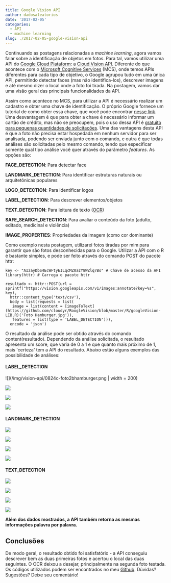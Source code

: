 ```yaml
---
title: Google Vision API
author: dadosaleatorios
date: '2017-02-05'
categories:
  - API
  - machine learning
slug: ./2017-02-05-google-vision-api
---
```


Continuando as postagens relacionadas a _machine learning_, agora vamos falar sobre a identificação de objetos em fotos. Para tal, vamos utilizar uma API do [Google Cloud Plataform](https://cloud.google.com/): a [Cloud Vision API](https://cloud.google.com/vision/). Diferente do que acontece com o [Microsoft Cognitive Services](https://www.microsoft.com/cognitive-services/en-us/) (MCS), onde temos APIs diferentes para cada tipo de objetivo, o Google agrupou tudo em uma única API, permitindo detectar faces (mas não identifica-los), descrever imagens e até mesmo dizer o local onde a foto foi tirada. Na postagem, vamos dar uma visão geral das principais funcionalidades da API.

Assim como acontece no MCS, para utilizar a API é necessário realizar um cadastro e obter uma chave de identificação. O próprio Google fornece um tutorial de como obter essa chave, que você pode encontrar [nesse link](https://cloud.google.com/vision/docs/common/auth). Uma desvantagem é que para obter a chave é necessário informar um cartão de crédito, mas não se preocupem, pois o uso dessa API é [gratuito para pequenas quantidades de solicitações](https://cloud.google.com/vision/pricing). Uma das vantagens desta API é que a foto não precisa estar hospedada em nenhum servidor para ser analisada, podendo ser enviada junto com o comando, e outra é que todas análises são solicitadas pelo mesmo comando, tendo que especificar somente qual tipo análise você quer através do parâmetro _features_. As opções são:

**FACE_DETECTION**: Para detectar face

**LANDMARK_DETECTION**: Para identificar estruturas naturais ou arquitetônicas populares

**LOGO_DETECTION**: Para identificar logos

**LABEL_DETECTION**: Para descrever elementos/objetos

**TEXT_DETECTION**: Para leitura de texto ([OCR](https://pt.wikipedia.org/wiki/Reconhecimento_%C3%B3tico_de_caracteres))

**SAFE_SEARCH_DETECTION**: Para avaliar o conteúdo da foto (adulto, editado, medicinal e violência)

**IMAGE_PROPERTIES**: Propriedades da imagem (como cor dominante)

Como exemplo nesta postagem, utilizarei fotos tiradas por mim para garantir que são fotos desconhecidas para o Google. Utilizar a API com o R é bastante simples, e pode ser feito através do comando POST do pacote httr:

```
key <- "AIzayDbS4EcWFtyEILqcMZ0azY8WZlq7Bo" # Chave de acesso da API
library(httr) # Carrega o pacote httr

resultado <- httr::POST(url = sprintf("https://vision.googleapis.com/v1/images:annotate?key=%s", key),
  httr::content_type('text/csv'),
  body = list(requests = list(
   image = list(content = [imageToText](https://github.com/cloudyr/RoogleVision/blob/master/R/googleVision-LIB.R)('Foto Hamburger.jpg')),
   features = list(type = 'LABEL_DETECTION'))),
  encode = 'json')
```

O resultado da análise pode ser obtido através do comando content(resultado). Dependendo da análise solicitada, o resultado apresenta um score, que varia de 0 a 1 e que quanto mais próximo de 1, mais 'certeza' tem a API do resultado. Abaixo estão alguns exemplos das possibilidade de análises:

#### **LABEL_DETECTION**


![](/img/vision-api/0824c-foto2bhamburger.png | width = 200)

![](https://dadosaleatorios.files.wordpress.com/2017/02/c0923-hamburger2b-2btabela.png)

![](/img/vision-api/b35e5-borboleta.png)

![](https://dadosaleatorios.files.wordpress.com/2017/02/fbe71-borboleta2b-2btabela.png)

#### **LANDMARK_DETECTION**


![](/img/vision-api/e7bd1-serra.png)

![](https://dadosaleatorios.files.wordpress.com/2017/02/c0f7c-serra2b-2btabela.png)

![](/img/vision-api/79292-igreja.png)

![](https://dadosaleatorios.files.wordpress.com/2017/02/cafe6-igreja2b-2btabela.png)

#### **TEXT_DETECTION**


![](/img/vision-api/37291-carros.png)

![](https://dadosaleatorios.files.wordpress.com/2017/02/bc0dd-carros2b-2btabela.png)

![](/img/vision-api/3d8b9-cerveja.png)


![](https://dadosaleatorios.files.wordpress.com/2017/02/578ac-cerveja2b-2btabela.png)

**Além dos dados mostrados, a API também retorna as mesmas informações palavra por palavra.**


## **Conclusões**

De modo geral, o resultado obtido foi satisfatório - a API conseguiu descrever bem as duas primeiras fotos e acertou o local das duas seguintes. O OCR deixou a desejar, principalmente na segunda foto testada. Os códigos utilizados podem ser encontrados no meu [Github](https://github.com/rcoster/blog). Dúvidas? Sugestões? Deixe seu comentário!

